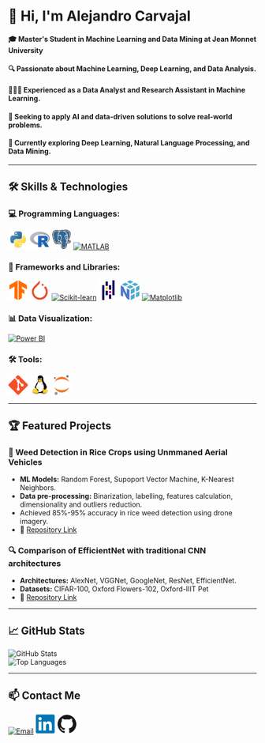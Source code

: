 # 👋 Hi, I'm Alejandro Carvajal

#### 🎓 Master's Student in Machine Learning and Data Mining at Jean Monnet University
#### 🔍 Passionate about Machine Learning, Deep Learning, and Data Analysis.
#### 👨🏻‍💻 Experienced as a Data Analyst and Research Assistant in Machine Learning.
#### 🚀 Seeking to apply AI and data-driven solutions to solve real-world problems.
#### 🌱 Currently exploring Deep Learning, Natural Language Processing, and Data Mining.

---

## 🛠️ Skills & Technologies

### 💻 Programming Languages:
<a href="https://www.python.org/"><img src="https://raw.githubusercontent.com/devicons/devicon/master/icons/python/python-original.svg" alt="Python" width="40" height="40"/></a> <a href="https://www.r-project.org/"><img src="https://raw.githubusercontent.com/devicons/devicon/master/icons/r/r-original.svg" alt="R" width="40" height="40"/></a> <a href="https://www.postgresql.org/"><img src="https://raw.githubusercontent.com/devicons/devicon/master/icons/postgresql/postgresql-original.svg" alt="SQL" width="40" height="40"/></a> <a href="https://www.mathworks.com/products/matlab.html"><img src="https://upload.wikimedia.org/wikipedia/commons/2/21/Matlab_Logo.png" alt="MATLAB" width="40" height="40"/></a>

### 🧰 Frameworks and Libraries:
<a href="https://www.tensorflow.org/"><img src="https://raw.githubusercontent.com/devicons/devicon/master/icons/tensorflow/tensorflow-original.svg" alt="TensorFlow" width="40" height="40"/></a> <a href="https://pytorch.org/"><img src="https://raw.githubusercontent.com/devicons/devicon/master/icons/pytorch/pytorch-original.svg" alt="PyTorch" width="40" height="40"/></a> <a href="https://scikit-learn.org/"><img src="https://upload.wikimedia.org/wikipedia/commons/0/05/Scikit_learn_logo_small.svg" alt="Scikit-learn" width="40" height="40"/></a> <a href="https://pandas.pydata.org/"><img src="https://raw.githubusercontent.com/devicons/devicon/master/icons/pandas/pandas-original.svg" alt="Pandas" width="40" height="40"/></a> <a href="https://numpy.org/"><img src="https://raw.githubusercontent.com/devicons/devicon/master/icons/numpy/numpy-original.svg" alt="NumPy" width="40" height="40"/></a> <a href="https://matplotlib.org/"><img src="https://upload.wikimedia.org/wikipedia/commons/8/84/Matplotlib_icon.svg" alt="Matplotlib" width="40" height="40"/></a> 

### 📊 Data Visualization:
<a href="https://powerbi.microsoft.com/"><img src="https://upload.wikimedia.org/wikipedia/commons/c/cf/New_Power_BI_Logo.svg" alt="Power BI" width="40" height="40"/></a>
### 🛠️ Tools:
<a href="https://git-scm.com/"><img src="https://raw.githubusercontent.com/devicons/devicon/master/icons/git/git-original.svg" alt="Git" width="40" height="40"/></a> <a href="https://www.linux.org/"><img src="https://raw.githubusercontent.com/devicons/devicon/master/icons/linux/linux-original.svg" alt="Linux" width="40" height="40"/></a> <a href="https://jupyter.org/"><img src="https://raw.githubusercontent.com/devicons/devicon/master/icons/jupyter/jupyter-original.svg" alt="Jupyter Notebook" width="40" height="40"/></a>

---

## 🏆 Featured Projects

### 🌾 Weed Detection in Rice Crops using Unmmaned Aerial Vehicles
- **ML Models:** Random Forest, Supoport Vector Machine, K-Nearest Neighbors.
- **Data pre-processing:** Binarization, labelling, features calculation, dimensionality and outliers reduction.
- Achieved 85%-95% accuracy in rice weed detection using drone imagery.  
- 📂 [Repository Link](https://github.com/alecamo97/Weed-detection-in-rice-crops-using-unmanned-aerial-vehicles)

### 🔍 Comparison of EfficientNet with traditional CNN architectures  
- **Architectures:** AlexNet, VGGNet, GoogleNet, ResNet, EfficientNet.
- **Datasets:** CIFAR-100, Oxford Flowers-102, Oxford-IIIT Pet
- 📂 [Repository Link](https://github.com/alecamo97/Comparison-of-EfficientNet-with-traditional-CNN-architectures)

---

## 📈 GitHub Stats

![GitHub Stats](https://github-readme-stats.vercel.app/api?username=alecamo97&show_icons=true&theme=radical)  
![Top Languages](https://github-readme-stats.vercel.app/api/top-langs/?username=alecamo97&layout=compact&theme=radical)

---

## 📫 Contact Me
 <a href="mailto:alejandroc1103@gmail.com"><img src="https://cdn-icons-png.flaticon.com/512/732/732200.png" alt="Email" width="40" height="40"/></a>
<a href="https://www.linkedin.com/in/alejandrocar03"><img src="https://raw.githubusercontent.com/devicons/devicon/master/icons/linkedin/linkedin-original.svg" alt="LinkedIn" width="40" height="40"/></a>
<a href="https://github.com/alecamo97"><img src="https://raw.githubusercontent.com/devicons/devicon/master/icons/github/github-original.svg" alt="GitHub" width="40" height="40"/></a>
